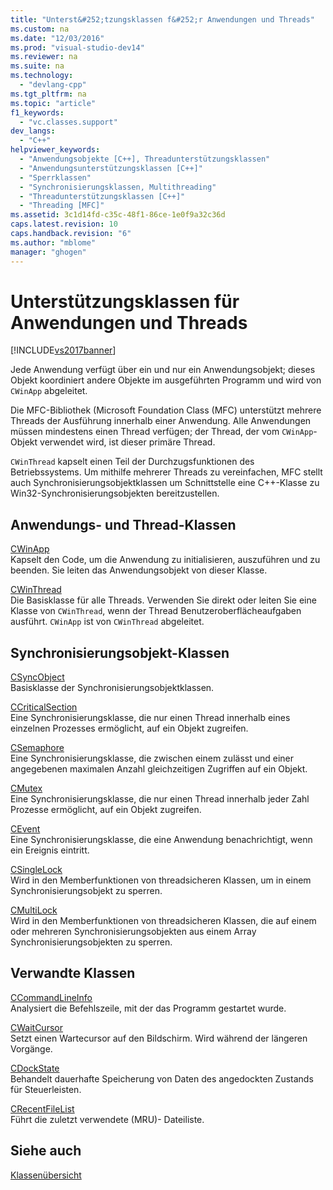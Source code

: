 ```yaml
---
title: "Unterst&#252;tzungsklassen f&#252;r Anwendungen und Threads"
ms.custom: na
ms.date: "12/03/2016"
ms.prod: "visual-studio-dev14"
ms.reviewer: na
ms.suite: na
ms.technology: 
  - "devlang-cpp"
ms.tgt_pltfrm: na
ms.topic: "article"
f1_keywords: 
  - "vc.classes.support"
dev_langs: 
  - "C++"
helpviewer_keywords: 
  - "Anwendungsobjekte [C++], Threadunterstützungsklassen"
  - "Anwendungsunterstützungsklassen [C++]"
  - "Sperrklassen"
  - "Synchronisierungsklassen, Multithreading"
  - "Threadunterstützungsklassen [C++]"
  - "Threading [MFC]"
ms.assetid: 3c1d14fd-c35c-48f1-86ce-1e0f9a32c36d
caps.latest.revision: 10
caps.handback.revision: "6"
ms.author: "mblome"
manager: "ghogen"
---
```

# Unterst&#252;tzungsklassen f&#252;r Anwendungen und Threads
[!INCLUDE[vs2017banner](../assembler/inline/includes/vs2017banner.md)]

Jede Anwendung verfügt über ein und nur ein Anwendungsobjekt; dieses Objekt koordiniert andere Objekte im ausgeführten Programm und wird von `CWinApp` abgeleitet.  
  
 Die MFC\-Bibliothek \(Microsoft Foundation Class \(MFC\) unterstützt mehrere Threads der Ausführung innerhalb einer Anwendung.  Alle Anwendungen müssen mindestens einen Thread verfügen; der Thread, der vom `CWinApp`\-Objekt verwendet wird, ist dieser primäre Thread.  
  
 `CWinThread` kapselt einen Teil der Durchzugsfunktionen des Betriebssystems.  Um mithilfe mehrerer Threads zu vereinfachen, MFC stellt auch Synchronisierungsobjektklassen um Schnittstelle eine C\+\+\-Klasse zu Win32\-Synchronisierungsobjekten bereitzustellen.  
  
## Anwendungs\- und Thread\-Klassen  
 [CWinApp](../mfc/reference/cwinapp-class.md)  
 Kapselt den Code, um die Anwendung zu initialisieren, auszuführen und zu beenden.  Sie leiten das Anwendungsobjekt von dieser Klasse.  
  
 [CWinThread](../mfc/reference/cwinthread-class.md)  
 Die Basisklasse für alle Threads.  Verwenden Sie direkt oder leiten Sie eine Klasse von `CWinThread`, wenn der Thread Benutzeroberflächeaufgaben ausführt.  `CWinApp` ist von `CWinThread` abgeleitet.  
  
## Synchronisierungsobjekt\-Klassen  
 [CSyncObject](../mfc/reference/csyncobject-class.md)  
 Basisklasse der Synchronisierungsobjektklassen.  
  
 [CCriticalSection](../mfc/reference/ccriticalsection-class.md)  
 Eine Synchronisierungsklasse, die nur einen Thread innerhalb eines einzelnen Prozesses ermöglicht, auf ein Objekt zugreifen.  
  
 [CSemaphore](../mfc/reference/csemaphore-class.md)  
 Eine Synchronisierungsklasse, die zwischen einem zulässt und einer angegebenen maximalen Anzahl gleichzeitigen Zugriffen auf ein Objekt.  
  
 [CMutex](../mfc/reference/cmutex-class.md)  
 Eine Synchronisierungsklasse, die nur einen Thread innerhalb jeder Zahl Prozesse ermöglicht, auf ein Objekt zugreifen.  
  
 [CEvent](../mfc/reference/cevent-class.md)  
 Eine Synchronisierungsklasse, die eine Anwendung benachrichtigt, wenn ein Ereignis eintritt.  
  
 [CSingleLock](../mfc/reference/csinglelock-class.md)  
 Wird in den Memberfunktionen von threadsicheren Klassen, um in einem Synchronisierungsobjekt zu sperren.  
  
 [CMultiLock](../mfc/reference/cmultilock-class.md)  
 Wird in den Memberfunktionen von threadsicheren Klassen, die auf einem oder mehreren Synchronisierungsobjekten aus einem Array Synchronisierungsobjekten zu sperren.  
  
## Verwandte Klassen  
 [CCommandLineInfo](../mfc/reference/ccommandlineinfo-class.md)  
 Analysiert die Befehlszeile, mit der das Programm gestartet wurde.  
  
 [CWaitCursor](../mfc/reference/cwaitcursor-class.md)  
 Setzt einen Wartecursor auf den Bildschirm.  Wird während der längeren Vorgänge.  
  
 [CDockState](../mfc/reference/cdockstate-class.md)  
 Behandelt dauerhafte Speicherung von Daten des angedockten Zustands für Steuerleisten.  
  
 [CRecentFileList](../mfc/reference/crecentfilelist-class.md)  
 Führt die zuletzt verwendete \(MRU\)\- Dateiliste.  
  
## Siehe auch  
 [Klassenübersicht](../mfc/class-library-overview.md)